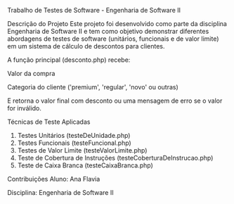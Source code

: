 Trabalho de Testes de Software - Engenharia de Software II

Descrição do Projeto
Este projeto foi desenvolvido como parte da disciplina Engenharia de Software II e tem como objetivo demonstrar diferentes abordagens de testes de software (unitários, funcionais e de valor limite) em um sistema de cálculo de descontos para clientes.

A função principal (desconto.php) recebe:

Valor da compra 

Categoria do cliente ('premium', 'regular', 'novo' ou outras)

E retorna o valor final com desconto ou uma mensagem de erro se o valor for inválido.

Técnicas de Teste Aplicadas
1. Testes Unitários (testeDeUnidade.php)
2. Testes Funcionais (testeFuncional.php)
3. Testes de Valor Limite (testeValorLimite.php)
4. Teste de Cobertura de Instruções (testeCoberturaDeInstrucao.php)
5. Teste de Caixa Branca (testeCaixaBranca.php)

Contribuições
Aluno: Ana Flavia

Disciplina: Engenharia de Software II
